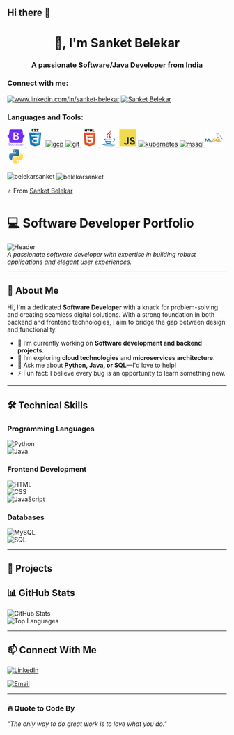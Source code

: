## Hi there 👋

<h1 align="center">👋, I'm Sanket Belekar</h1>
<h3 align="center">A passionate Software/Java Developer from India</h3>

<h3 align="left">Connect with me:</h3>
<p align="left">
<a href="www.linkedin.com/in/sanket-belekar" target="blank"><img align="center" src="https://raw.githubusercontent.com/rahuldkjain/github-profile-readme-generator/master/src/images/icons/Social/linked-in-alt.svg" alt="www.linkedin.com/in/sanket-belekar" height="30" width="40" /></a>
<a href="https://leetcode.com/u/Sanket-Belekar/" target="blank"><img align="center" src="https://raw.githubusercontent.com/rahuldkjain/github-profile-readme-generator/master/src/images/icons/Social/leet-code.svg" alt="Sanket Belekar" height="30" width="40" /></a>
</p>

<h3 align="left">Languages and Tools:</h3>
<p align="left"> <a href="https://getbootstrap.com" target="_blank" rel="noreferrer"> <img src="https://raw.githubusercontent.com/devicons/devicon/master/icons/bootstrap/bootstrap-plain-wordmark.svg" alt="bootstrap" width="40" height="40"/> </a> <a href="https://www.w3schools.com/css/" target="_blank" rel="noreferrer"> <img src="https://raw.githubusercontent.com/devicons/devicon/master/icons/css3/css3-original-wordmark.svg" alt="css3" width="40" height="40"/> </a> <a href="https://cloud.google.com" target="_blank" rel="noreferrer"> <img src="https://www.vectorlogo.zone/logos/google_cloud/google_cloud-icon.svg" alt="gcp" width="40" height="40"/> </a> <a href="https://git-scm.com/" target="_blank" rel="noreferrer"> <img src="https://www.vectorlogo.zone/logos/git-scm/git-scm-icon.svg" alt="git" width="40" height="40"/> </a> <a href="https://www.w3.org/html/" target="_blank" rel="noreferrer"> <img src="https://raw.githubusercontent.com/devicons/devicon/master/icons/html5/html5-original-wordmark.svg" alt="html5" width="40" height="40"/> </a> <a href="https://www.java.com" target="_blank" rel="noreferrer"> <img src="https://raw.githubusercontent.com/devicons/devicon/master/icons/java/java-original.svg" alt="java" width="40" height="40"/> </a> <a href="https://developer.mozilla.org/en-US/docs/Web/JavaScript" target="_blank" rel="noreferrer"> <img src="https://raw.githubusercontent.com/devicons/devicon/master/icons/javascript/javascript-original.svg" alt="javascript" width="40" height="40"/> </a> <a href="https://kubernetes.io" target="_blank" rel="noreferrer"> <img src="https://www.vectorlogo.zone/logos/kubernetes/kubernetes-icon.svg" alt="kubernetes" width="40" height="40"/> </a> <a href="https://www.microsoft.com/en-us/sql-server" target="_blank" rel="noreferrer"> <img src="https://www.svgrepo.com/show/303229/microsoft-sql-server-logo.svg" alt="mssql" width="40" height="40"/> </a> <a href="https://www.mysql.com/" target="_blank" rel="noreferrer"> <img src="https://raw.githubusercontent.com/devicons/devicon/master/icons/mysql/mysql-original-wordmark.svg" alt="mysql" width="40" height="40"/> </a> <a href="https://www.python.org" target="_blank" rel="noreferrer"> <img src="https://raw.githubusercontent.com/devicons/devicon/master/icons/python/python-original.svg" alt="python" width="40" height="40"/> </a> </p>

<p><img align="left" src="https://github-readme-stats.vercel.app/api/top-langs?username=belekarsanket&show_icons=true&locale=en&layout=compact" alt="belekarsanket" /></p>

<p>&nbsp;<img align="center" src="https://github-readme-stats.vercel.app/api?username=belekarsanket&show_icons=true&locale=en" alt="belekarsanket" /></p>

⭐️ From [Sanket Belekar]([(https://github.com/belekarsanket)])

# 💻 Software Developer Portfolio

![Header](https://via.placeholder.com/1200x400?text=Welcome+to+My+GitHub+Profile)  
_A passionate software developer with expertise in building robust applications and elegant user experiences._

---

## 🌟 **About Me**

Hi, I'm a dedicated **Software Developer** with a knack for problem-solving and creating seamless digital solutions. With a strong foundation in both backend and frontend technologies, I aim to bridge the gap between design and functionality.  

- 🔭 I’m currently working on **Software development and backend projects**.  
- 🌱 I’m exploring **cloud technologies** and **microservices architecture**.  
- 💬 Ask me about **Python, Java, or SQL**—I'd love to help!  
- ⚡ Fun fact: I believe every bug is an opportunity to learn something new.

---

## 🛠️ **Technical Skills**

### Programming Languages  
![Python](https://img.shields.io/badge/Python-3776AB?style=for-the-badge&logo=python&logoColor=white)  
![Java](https://img.shields.io/badge/Java-007396?style=for-the-badge&logo=java&logoColor=white)  

### Frontend Development  
![HTML](https://img.shields.io/badge/HTML5-E34F26?style=for-the-badge&logo=html5&logoColor=white)  
![CSS](https://img.shields.io/badge/CSS3-1572B6?style=for-the-badge&logo=css3&logoColor=white)  
![JavaScript](https://img.shields.io/badge/JavaScript-F7DF1E?style=for-the-badge&logo=javascript&logoColor=black)  

### Databases  
![MySQL](https://img.shields.io/badge/MySQL-4479A1?style=for-the-badge&logo=mysql&logoColor=white)  
![SQL](https://img.shields.io/badge/SQL-003B57?style=for-the-badge&logo=microsoft-sql-server&logoColor=white)

---

## 🚀 **Projects**

## 📊 **GitHub Stats**

![GitHub Stats](https://github.com/belekarsanket)  
![Top Languages](https://github-readme-stats.vercel.app/api/top-langs/?username=HariJha00&layout=compact&theme=radical)

---

## 📫 **Connect With Me**

[![LinkedIn](https://img.shields.io/badge/LinkedIn-0077B5?style=for-the-badge&logo=linkedin&logoColor=white)](https://www.linkedin.com/in/sanket-belekar/)  

[![Email](https://img.shields.io/badge/Email-D14836?style=for-the-badge&logo=gmail&logoColor=white)](mailto:sanketbelekar15@gmail.com)

---

### 🔥 **Quote to Code By**  
_"The only way to do great work is to love what you do."_
